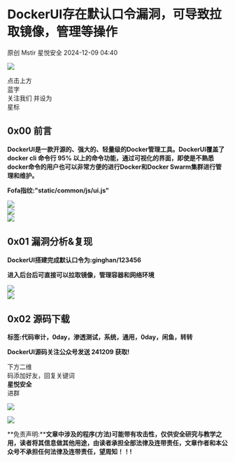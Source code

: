 #  DockerUI存在默认口令漏洞，可导致拉取镜像，管理等操作   
原创 Mstir  星悦安全   2024-12-09 04:40  
  
![](https://mmbiz.qpic.cn/sz_mmbiz_jpg/lSQtsngIibibSOeF8DNKNAC3a6kgvhmWqvoQdibCCk028HCpd5q1pEeFjIhicyia0IcY7f2G9fpqaUm6ATDQuZZ05yw/640?wx_fmt=other&from=appmsg&wxfrom=5&wx_lazy=1&wx_co=1&tp=webp "")  
  
点击上方  
蓝字  
关注我们 并设为  
星标  
## 0x00 前言  
  
**DockerUI是一款开源的、强大的、轻量级的Docker管理工具。DockerUI覆盖了 docker cli 命令行 95% 以上的命令功能，通过可视化的界面，即使是不熟悉docker命令的用户也可以非常方便的进行Docker和Docker Swarm集群进行管理和维护。**  
  
**Fofa指纹:"static/common/js/ui.js"**  
  
![](https://mmbiz.qpic.cn/sz_mmbiz_png/uicic8KPZnD5ew9KxZowGzw1pf3FAooqFzR2icMxHwPNslmfoHpxPyYIrdKDjfUjicpvH4oJYJue1pDKl2sm1CEr0w/640?wx_fmt=png&from=appmsg "")  
![](https://mmbiz.qpic.cn/sz_mmbiz_png/uicic8KPZnD5ew9KxZowGzw1pf3FAooqFzsQGUqtH4fAhYYUo8SicUHdBIsic8f8AqicgdJbbC3c35uPWFbVh05QVfg/640?wx_fmt=png&from=appmsg "")  
![](https://mmbiz.qpic.cn/sz_mmbiz_png/uicic8KPZnD5ew9KxZowGzw1pf3FAooqFzNsTySxuiaYJcvd4jUTYzl0VFLic06X0C8Fe4miaLqG7BAZ2Alg6gkczBg/640?wx_fmt=png&from=appmsg "")  
## 0x01 漏洞分析&复现  
  
**DockerUI搭建完成默认口令为:ginghan/123456**  
  
**进入后台后可直接可以拉取镜像，管理容器和网络环境**  
  
![](https://mmbiz.qpic.cn/sz_mmbiz_png/uicic8KPZnD5ew9KxZowGzw1pf3FAooqFztUGsklJ8x6aicMgfEicOx3MSzehARmnKhAo04loVedHjJMl0nE6EBCXw/640?wx_fmt=png&from=appmsg "")  
![](https://mmbiz.qpic.cn/sz_mmbiz_png/uicic8KPZnD5ew9KxZowGzw1pf3FAooqFzIic9OocCd7fLg4OE1qzCAHTuMljmf26TOQhRdlBQGNfqdu90Nktlhdw/640?wx_fmt=png&from=appmsg "")  
## 0x02 源码下载  
  
**标签:代码审计，0day，渗透测试，系统，通用，0day，闲鱼，转转**  
  
**DockerUI源码关注公众号发送 241209 获取!**  
  
  
  
  
下方二维  
码添加好友，回复关键词   
**星悦安全**  
进群  
  
![](https://mmbiz.qpic.cn/mmbiz_png/pPVXCo8Wd8CGA5xDtuNnCSVGd0ibW86zZaJ6tr5ib17xnMbupUibq24HQEl4gRoptsVgCBSNnwBEGmSn3a4ftXVzQ/640?wx_fmt=other&from=appmsg&tp=webp&wxfrom=5&wx_lazy=1&wx_co=1 "")  
  
![](https://mmbiz.qpic.cn/mmbiz_png/pPVXCo8Wd8AOzYX7kxefGbGGZg3g1ltkN30q9hceg23PiczgUqMT0EE9w0fLK9uw1eKWwQX9TljXQe1OQeHRZ2Q/640?wx_fmt=other&from=appmsg&wxfrom=5&wx_lazy=1&wx_co=1&tp=webp "")  
  
  
**免责声明:****文章中涉及的程序(方法)可能带有攻击性，仅供安全研究与教学之用，读者将其信息做其他用途，由读者承担全部法律及连带责任，文章作者和本公众号不承担任何法律及连带责任，望周知！！!**  
  
